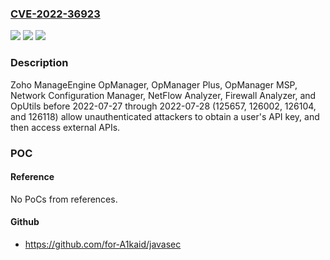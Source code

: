 ### [CVE-2022-36923](https://cve.mitre.org/cgi-bin/cvename.cgi?name=CVE-2022-36923)
![](https://img.shields.io/static/v1?label=Product&message=n%2Fa&color=blue)
![](https://img.shields.io/static/v1?label=Version&message=n%2Fa&color=blue)
![](https://img.shields.io/static/v1?label=Vulnerability&message=n%2Fa&color=brighgreen)

### Description

Zoho ManageEngine OpManager, OpManager Plus, OpManager MSP, Network Configuration Manager, NetFlow Analyzer, Firewall Analyzer, and OpUtils before 2022-07-27 through 2022-07-28 (125657, 126002, 126104, and 126118) allow unauthenticated attackers to obtain a user's API key, and then access external APIs.

### POC

#### Reference
No PoCs from references.

#### Github
- https://github.com/for-A1kaid/javasec

